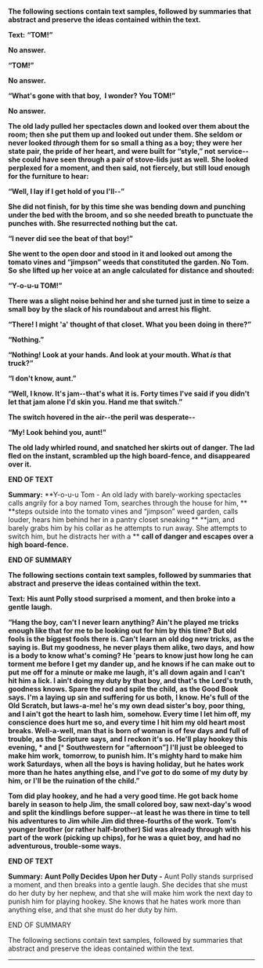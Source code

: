 **The following sections contain text samples, followed by summaries that abstract and preserve the ideas contained within the text.**

**Text:**
**“TOM!”**

**No answer.**

**“TOM!”**

**No answer.**

**“What's gone with that boy,  I wonder? You TOM!”**

**No answer.**

**The old lady pulled her spectacles down and looked over them about the**
**room; then she put them up and looked out under them. She seldom or**
**never looked _through_ them for so small a thing as a boy; they were**
**her state pair, the pride of her heart, and were built for “style,” not**
**service--she could have seen through a pair of stove-lids just as well.**
**She looked perplexed for a moment, and then said, not fiercely, but**
**still loud enough for the furniture to hear:**

**“Well, I lay if I get hold of you I'll--”**

**She did not finish, for by this time she was bending down and punching**
**under the bed with the broom, and so she needed breath to punctuate the**
**punches with. She resurrected nothing but the cat.**

**“I never did see the beat of that boy!”**

**She went to the open door and stood in it and looked out among the**
**tomato vines and “jimpson” weeds that constituted the garden. No Tom. So**
**she lifted up her voice at an angle calculated for distance and shouted:**

**“Y-o-u-u TOM!”**

**There was a slight noise behind her and she turned just in time to seize**
**a small boy by the slack of his roundabout and arrest his flight.**

**“There! I might 'a' thought of that closet. What you been doing in**
**there?”**

**“Nothing.”**

**“Nothing! Look at your hands. And look at your mouth. What _is_ that**
**truck?”**

**“I don't know, aunt.”**

**“Well, I know. It's jam--that's what it is. Forty times I've said if you**
**didn't let that jam alone I'd skin you. Hand me that switch.”**

**The switch hovered in the air--the peril was desperate--**

**“My! Look behind you, aunt!”**

**The old lady whirled round, and snatched her skirts out of danger.**
**The lad fled on the instant, scrambled up the high board-fence, and**
**disappeared over it.**

**END OF TEXT**

**Summary:**
**Y-o-u-u Tom - An old lady with barely-working spectacles calls angrily for a boy named Tom, searches through the house for him, **
**steps outside into the tomato vines and “jimpson” weed garden, calls louder, hears him behind her in a pantry closet sneaking **
**jam, and barely grabs him by his collar as he attempts to run away. She attempts to switch him, but he distracts her with a **
**call of danger and escapes over a high board-fence.**

**END OF SUMMARY**

**The following sections contain text samples, followed by summaries that abstract and preserve the ideas contained within the text.**

**Text:**
**His aunt Polly stood surprised a moment, and then broke into a gentle**
**laugh.**

**“Hang the boy, can't I never learn anything? Ain't he played me tricks**
**enough like that for me to be looking out for him by this time? But old**
**fools is the biggest fools there is. Can't learn an old dog new tricks,**
**as the saying is. But my goodness, he never plays them alike, two days,**
**and how is a body to know what's coming? He 'pears to know just how long**
**he can torment me before I get my dander up, and he knows if he can make**
**out to put me off for a minute or make me laugh, it's all down again and**
**I can't hit him a lick. I ain't doing my duty by that boy, and that's**
**the Lord's truth, goodness knows. Spare the rod and spile the child,**
**as the Good Book says. I'm a laying up sin and suffering for us both,**
**I know. He's full of the Old Scratch, but laws-a-me! he's my own**
**dead sister's boy, poor thing, and I ain't got the heart to lash him,**
**somehow. Every time I let him off, my conscience does hurt me so, and**
**every time I hit him my old heart most breaks. Well-a-well, man that is**
**born of woman is of few days and full of trouble, as the Scripture**
**says, and I reckon it's so. He'll play hookey this evening, * and [***
**Southwestern for “afternoon”] I'll just be obleeged to make him work,**
**tomorrow, to punish him. It's mighty hard to make him work Saturdays,**
**when all the boys is having holiday, but he hates work more than he**
**hates anything else, and I've _got_ to do some of my duty by him, or**
**I'll be the ruination of the child.”**

**Tom did play hookey, and he had a very good time. He got back home**
**barely in season to help Jim, the small colored boy, saw next-day's wood**
**and split the kindlings before supper--at least he was there in time**
**to tell his adventures to Jim while Jim did three-fourths of the work.**
**Tom's younger brother (or rather half-brother) Sid was already through**
**with his part of the work (picking up chips), for he was a quiet boy,**
**and had no adventurous, trouble-some ways.**

**END OF TEXT**

**Summary:**
**Aunt Polly Decides Upon her Duty -**
Aunt Polly stands surprised a moment, and then breaks into a gentle laugh. She decides that she must do her duty by her nephew, and that she will make him work the next day to punish him for playing hookey. She knows that he hates work more than anything else, and that she must do her duty by him.

END OF SUMMARY

The following sections contain text samples, followed by summaries that abstract and preserve the ideas contained within the text.


---

